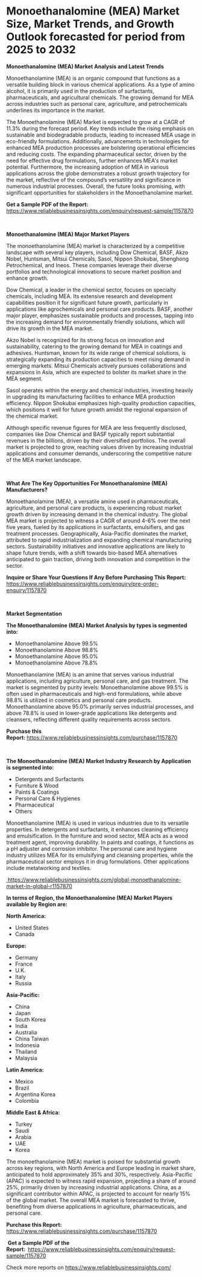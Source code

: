 <p><h1>Monoethanalomine (MEA) Market Size, Market Trends, and Growth Outlook forecasted for period from 2025 to 2032</h1></p><p><strong>Monoethanalomine (MEA) Market Analysis and Latest Trends</strong></p>
<p><p>Monoethanolamine (MEA) is an organic compound that functions as a versatile building block in various chemical applications. As a type of amino alcohol, it is primarily used in the production of surfactants, pharmaceuticals, and agricultural chemicals. The growing demand for MEA across industries such as personal care, agriculture, and petrochemicals underlines its importance in the market.</p><p>The Monoethanolamine (MEA) Market is expected to grow at a CAGR of 11.3% during the forecast period. Key trends include the rising emphasis on sustainable and biodegradable products, leading to increased MEA usage in eco-friendly formulations. Additionally, advancements in technologies for enhanced MEA production processes are bolstering operational efficiencies and reducing costs. The expanding pharmaceutical sector, driven by the need for effective drug formulations, further enhances MEA's market potential. Furthermore, the increasing adoption of MEA in various applications across the globe demonstrates a robust growth trajectory for the market, reflective of the compound’s versatility and significance in numerous industrial processes. Overall, the future looks promising, with significant opportunities for stakeholders in the Monoethanolamine market.</p></p>
<p><strong>Get a Sample PDF of the Report:&nbsp;</strong> <a href="https://www.reliablebusinessinsights.com/enquiry/request-sample/1157870?utm_campaign=2983&utm_medium=2&utm_source=Github&utm_content=ia&utm_term=02042025&utm_id=monoethanalomine-mea">https://www.reliablebusinessinsights.com/enquiry/request-sample/1157870</a></p>
<p>&nbsp;</p>
<p><strong>Monoethanalomine (MEA) Major Market Players</strong></p>
<p><p>The monoethanolamine (MEA) market is characterized by a competitive landscape with several key players, including Dow Chemical, BASF, Akzo Nobel, Huntsman, Mitsui Chemicals, Sasol, Nippon Shokubai, Shenghong Petrochemical, and Ineos. These companies leverage their diverse portfolios and technological innovations to secure market position and enhance growth.</p><p>Dow Chemical, a leader in the chemical sector, focuses on specialty chemicals, including MEA. Its extensive research and development capabilities position it for significant future growth, particularly in applications like agrochemicals and personal care products. BASF, another major player, emphasizes sustainable products and processes, tapping into the increasing demand for environmentally friendly solutions, which will drive its growth in the MEA market.</p><p>Akzo Nobel is recognized for its strong focus on innovation and sustainability, catering to the growing demand for MEA in coatings and adhesives. Huntsman, known for its wide range of chemical solutions, is strategically expanding its production capacities to meet rising demand in emerging markets. Mitsui Chemicals actively pursues collaborations and expansions in Asia, which are expected to bolster its market share in the MEA segment.</p><p>Sasol operates within the energy and chemical industries, investing heavily in upgrading its manufacturing facilities to enhance MEA production efficiency. Nippon Shokubai emphasizes high-quality production capacities, which positions it well for future growth amidst the regional expansion of the chemical market.</p><p>Although specific revenue figures for MEA are less frequently disclosed, companies like Dow Chemical and BASF typically report substantial revenues in the billions, driven by their diversified portfolios. The overall market is projected to grow, reaching values driven by increasing industrial applications and consumer demands, underscoring the competitive nature of the MEA market landscape.</p></p>
<p>&nbsp;</p>
<p><strong>What Are The Key Opportunities For Monoethanalomine (MEA) Manufacturers?</strong></p>
<p><p>Monoethanolamine (MEA), a versatile amine used in pharmaceuticals, agriculture, and personal care products, is experiencing robust market growth driven by increasing demand in the chemical industry. The global MEA market is projected to witness a CAGR of around 4-6% over the next five years, fueled by its applications in surfactants, emulsifiers, and gas treatment processes. Geographically, Asia-Pacific dominates the market, attributed to rapid industrialization and expanding chemical manufacturing sectors. Sustainability initiatives and innovative applications are likely to shape future trends, with a shift towards bio-based MEA alternatives anticipated to gain traction, driving both innovation and competition in the sector.</p></p>
<p><strong>Inquire or Share Your Questions If Any Before Purchasing This Report:</strong> <a href="https://www.reliablebusinessinsights.com/enquiry/pre-order-enquiry/1157870?utm_campaign=2983&utm_medium=2&utm_source=Github&utm_content=ia&utm_term=02042025&utm_id=monoethanalomine-mea">https://www.reliablebusinessinsights.com/enquiry/pre-order-enquiry/1157870</a></p>
<p>&nbsp;</p>
<p><strong>Market Segmentation</strong></p>
<p><strong>The Monoethanalomine (MEA) Market Analysis by types is segmented into:</strong></p>
<p><ul><li>Monoethanolamine Above 99.5%</li><li>Monoethanolamine Above 98.8%</li><li>Monoethanolamine Above 95.0%</li><li>Monoethanolamine Above 78.8%</li></ul></p>
<p><p>Monoethanolamine (MEA) is an amine that serves various industrial applications, including agriculture, personal care, and gas treatment. The market is segmented by purity levels: Monoethanolamine above 99.5% is often used in pharmaceuticals and high-end formulations, while above 98.8% is utilized in cosmetics and personal care products. Monoethanolamine above 95.0% primarily serves industrial processes, and above 78.8% is used in lower-grade applications like detergents and cleansers, reflecting different quality requirements across sectors.</p></p>
<p><strong>Purchase this Report:&nbsp;</strong><a href="https://www.reliablebusinessinsights.com/purchase/1157870?utm_campaign=2983&utm_medium=2&utm_source=Github&utm_content=ia&utm_term=02042025&utm_id=monoethanalomine-mea">https://www.reliablebusinessinsights.com/purchase/1157870</a></p>
<p>&nbsp;</p>
<p><strong>The Monoethanalomine (MEA) Market Industry Research by Application is segmented into:</strong></p>
<p><ul><li>Detergents and Surfactants</li><li>Furniture & Wood</li><li>Paints & Coatings</li><li>Personal Care & Hygienes</li><li>Pharmaceutical</li><li>Others</li></ul></p>
<p><p>Monoethanolamine (MEA) is used in various industries due to its versatile properties. In detergents and surfactants, it enhances cleaning efficiency and emulsification. In the furniture and wood sector, MEA acts as a wood treatment agent, improving durability. In paints and coatings, it functions as a pH adjuster and corrosion inhibitor. The personal care and hygiene industry utilizes MEA for its emulsifying and cleansing properties, while the pharmaceutical sector employs it in drug formulations. Other applications include metalworking and textiles.</p></p>
<p><a href="https://www.reliablebusinessinsights.com/global-monoethanalomine-market-in-global-r1157870?utm_campaign=2983&utm_medium=2&utm_source=Github&utm_content=ia&utm_term=02042025&utm_id=monoethanalomine-mea">&nbsp;https://www.reliablebusinessinsights.com/global-monoethanalomine-market-in-global-r1157870</a></p>
<p><strong>In terms of Region, the Monoethanalomine (MEA) Market Players available by Region are:</strong></p>
<p>
    <p> <strong> North America: </strong>
        <ul>
            <li>United States</li>
            <li>Canada</li>
        </ul>
        </p> 
    <p> <strong> Europe: </strong>
        <ul>
            <li>Germany</li>
            <li>France</li>
            <li>U.K.</li>
            <li>Italy</li>
            <li>Russia</li>
        </ul>
        </p> 
    <p> <strong> Asia-Pacific: </strong>
        <ul>
            <li>China</li>
            <li>Japan</li>
            <li>South Korea</li>
            <li>India</li>
            <li>Australia</li>
            <li>China Taiwan</li>
            <li>Indonesia</li>
            <li>Thailand</li>
            <li>Malaysia</li>
        </ul>
        </p> 
    <p> <strong> Latin America: </strong>
        <ul>
            <li>Mexico</li>
            <li>Brazil</li>
            <li>Argentina Korea</li>
            <li>Colombia</li>
        </ul>
        </p> 
    <p> <strong> Middle East & Africa: </strong>
        <ul>
            <li>Turkey</li>
            <li>Saudi</li>
            <li>Arabia</li>
            <li>UAE</li>
            <li>Korea</li>
        </ul>
    </p>
    </p>
<p><p>The monoethanolamine (MEA) market is poised for substantial growth across key regions, with North America and Europe leading in market share, anticipated to hold approximately 35% and 30%, respectively. Asia-Pacific (APAC) is expected to witness rapid expansion, projecting a share of around 25%, primarily driven by increasing industrial applications. China, as a significant contributor within APAC, is projected to account for nearly 15% of the global market. The overall MEA market is forecasted to thrive, benefiting from diverse applications in agriculture, pharmaceuticals, and personal care.</p></p>
<p><strong>Purchase this Report: </strong><a href="https://www.reliablebusinessinsights.com/purchase/1157870?utm_campaign=2983&utm_medium=2&utm_source=Github&utm_content=ia&utm_term=02042025&utm_id=monoethanalomine-mea">https://www.reliablebusinessinsights.com/purchase/1157870</a></p>
<p>&nbsp;<strong>Get a Sample PDF of the Report:&nbsp;&nbsp;</strong><a href="https://www.reliablebusinessinsights.com/enquiry/request-sample/1157870?utm_campaign=2983&utm_medium=2&utm_source=Github&utm_content=ia&utm_term=02042025&utm_id=monoethanalomine-mea">https://www.reliablebusinessinsights.com/enquiry/request-sample/1157870</a></p>
<p><strong></strong></p>
<p>Check more reports on <a href="https://www.reliablebusinessinsights.com/?utm_campaign=2983&utm_medium=2&utm_source=Github&utm_content=ia&utm_term=02042025&utm_id=monoethanalomine-mea">https://www.reliablebusinessinsights.com/</a></p>